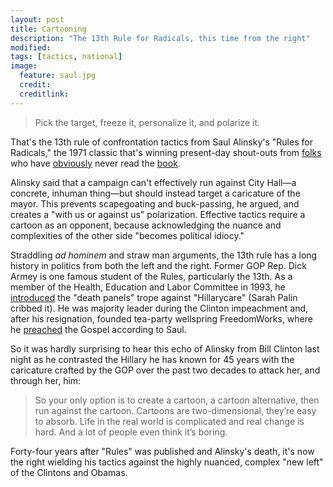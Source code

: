 ```yaml
---
layout: post
title: Cartooning
description: "The 13th Rule for Radicals, this time from the right"
modified: 
tags: [tactics, national]
image:
  feature: saul.jpg
  credit: 
  creditlink: 
---
```


>Pick the target, freeze it, personalize it, and polarize it.

That's the 13th rule of confrontation tactics from Saul Alinsky's "Rules for Radicals," the 1971 classic that's winning present-day shout-outs from [folks](http://www.csmonitor.com/USA/Politics/The-Vote/2012/0128/Who-is-Saul-Alinsky-and-why-is-Newt-Gingrich-so-obsessed-with-him) who have [obviously](http://www.politifact.com/truth-o-meter/article/2016/jul/20/what-ben-carson-said-about-hillary-clinton-saul-al/) never read the [book](https://www.amazon.com/Rules-Radicals-Practical-Primer-Realistic/dp/0679721134). 

Alinsky said that a campaign can't effectively run against City Hall&mdash;a concrete, inhuman thing&mdash;but should instead target a caricature of the mayor. This prevents scapegoating and buck-passing, he argued, and creates a "with us or against us" polarization. Effective tactics require a cartoon as an opponent, because acknowledging the nuance and complexities of the other side "becomes political idiocy."

Straddling *ad hominem* and straw man arguments, the 13th rule has a long history in politics from both the left and the right. Former GOP Rep. Dick Armey is one famous student of the Rules, particularly the 13th. As a member of the Health, Education and Labor Committee in 1993, he [introduced](http://www.foxnews.com/politics/2015/08/01/new-emails-show-clinton-efforts-on-hill-helped-pass-obamacare-after-failed-3.html) the "death panels" trope against "Hillarycare" (Sarah Palin cribbed it). He was majority leader during the Clinton impeachment and, after his resignation, founded tea-party wellspring FreedomWorks, where he [preached](http://www.politico.com/story/2010/03/right-loves-to-hate-imitate-alinsky-034751) the Gospel according to Saul.

So it was hardly surprising to hear this echo of Alinsky from Bill Clinton last night as he contrasted the Hillary he has known for 45 years with the caricature crafted by the GOP over the past two decades to attack her, and through her, him:

>So your only option is to create a cartoon, a cartoon alternative, then run against the cartoon. Cartoons are two-dimensional, they’re easy to absorb. Life in the real world is complicated and real change is hard. And a lot of people even think it’s boring.

Forty-four years after "Rules" was published and Alinsky's death, it's now the right wielding his tactics against the highly nuanced, complex "new left" of the Clintons and Obamas. 
